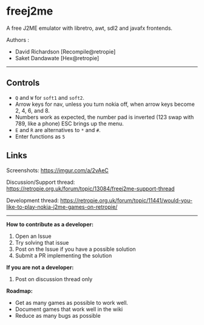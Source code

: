 # freej2me
A free J2ME emulator with libretro, awt, sdl2 and javafx frontends.

Authors :
- David Richardson [Recompile@retropie]
- Saket Dandawate  [Hex@retropie]

---

## Controls

* `Q` and `W` for `soft1` and `soft2`.
* Arrow keys for nav, unless you turn nokia off, when arrow keys become 2, 4, 6, and 8.
* Numbers work as expected, the number pad is inverted (123 swap with 789, like a phone) ESC brings up the menu.
* `E` and `R` are alternatives to `*` and `#`.
* Enter functions as `5`

## Links
Screenshots:
  https://imgur.com/a/2vAeC

Discussion/Support thread:
  https://retropie.org.uk/forum/topic/13084/freej2me-support-thread

Development thread:
  https://retropie.org.uk/forum/topic/11441/would-you-like-to-play-nokia-j2me-games-on-retropie/

----
**How to contribute as a developer:**
  1) Open an Issue
  2) Try solving that issue
  3) Post on the Issue if you have a possible solution
  4) Submit a PR implementing the solution

**If you are not a developer:**
  1) Post on discussion thread only

**Roadmap:**
  - Get as many games as possible to work well.
  - Document games that work well in the wiki
  - Reduce as many bugs as possible
